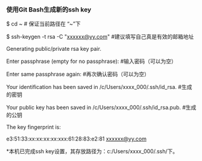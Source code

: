 ### 使用Git Bash生成新的ssh key

$ cd ~  # 保证当前路径在 “~”下

$ ssh-keygen -t rsa -C "xxxxxx@yy.com" #建议填写自己真是有效的邮箱地址

Generating public/private rsa key pair.

Enter passphrase (empty for no passphrase):   #输入密码（可以为空）

Enter same passphrase again:   #再次确认密码（可以为空）

Your identification has been saved in /c/Users/xxxx_000/.ssh/id_rsa.   #生成的密钥

Your public key has been saved in /c/Users/xxxx_000/.ssh/id_rsa.pub.  #生成的公钥

The key fingerprint is:

e3:51:33:xx:xx:xx:xx:xxx:61:28:83:e2:81 xxxxxx@yy.com

*本机已完成ssh key设置，其存放路径为：c:/Users/xxxx_000/.ssh/下。


